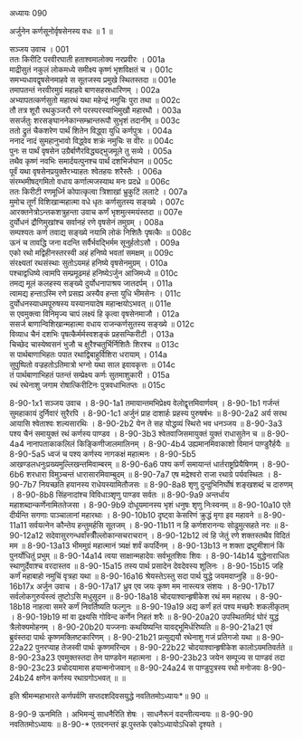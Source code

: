 अध्यायः 090

अर्जुनेन कर्णसूनोर्वृषसेनस्य वधः ॥ 1 ॥

सञ्जय उवाच ।	001  
ततः किरीटि परवीरघाती हताश्वमालोक्य नरप्रवीरः ।	001a  
माद्रीसुतं नकुलं लोकमध्ये समीक्ष्य कृष्णं भृशविक्षतं च ।	001c  
समभ्यधावद्वृषसेनमाहवे स सूतजस्य प्रमुखे स्थितस्तदा ॥	001e  
तमापतन्तं नरवीरमुग्रं महाहवे बाणसहस्रधारिणम् ।	002a  
अभ्यापतत्कर्णसुतो महारथं यथा महेन्द्रं नमुचिः पुरा तथा ॥	002c  
तौ तत्र शूरौ रथकुञ्जरौ रणे परस्परस्याभिमुखौ महारथौ ।	003a  
ससर्जतुः शरसङ्घाननेकान्सम्भ्रान्तरूपौ सुभृशं तदानीम् ॥	003c  
ततो द्रुतं चैकशरेण पार्थं शितेन विद्ध्वा युधि कर्णपुत्रः ।	004a  
ननाद नादं सुमहानुभावो विद्ध्वेव शक्रं नमुचिः स वीरः ॥	004c  
पुनः स पार्थं वृषसेन उग्रैर्बाणैरविद्ध्यद्भुजमूले तु सव्ये ।	005a  
तथैव कृष्णं नवभिः समार्दयत्पुनश्च पार्थं दशभिर्जघान ॥	005c  
पूर्वं यथा वृषसेनप्रयुक्तैरभ्याहतः श्वेतहयः शरैस्तैः ।	006a  
संरम्भमीषद्गमितो वधाय कर्णात्मजस्याथ मनः प्रदध्रे ॥	006c  
ततः किरीटी रणमूर्ध्नि कोपात्कृत्वा त्रिशाखां भ्रुकुटिं ललाटे ।	007a  
मुमोच तूर्णं विशिखान्महात्मा वधे धृतः कर्णसुतस्य सङ्ख्ये ।	007c  
आरक्तनेत्रोऽन्तकशत्रुहन्ता उवाच कर्णं भृशमुत्स्मयंस्तदा ॥	007e  
दुर्योधनं द्रौणिमुखांश्च सर्वानहं रणे वृषसेनं तमुग्रम् ।	008a  
सम्पश्यतः कर्ण तवाद्य सङ्ख्ये नयामि लोकं निशितैः पृषत्कैः ॥	008c  
ऊनं च तावद्धि जना वदन्ति सर्वैर्भवद्भिर्मम सूनुर्हतोऽसौ ।	009a  
एको रथो मद्विहीनस्तरस्वी अहं हनिष्ये भवतां समक्षम् ॥	009c  
संरक्ष्यतां रथसंस्थाः सुतोऽयमहं हनिष्ये वृषसेनमुग्रम् ।	010a  
पश्चाद्वधिष्ये त्वामपि सम्प्रमूढमहं हनिष्येऽर्जुन आजिमध्ये ॥	010c  
तमद्य मूलं कलहस्य सङ्ख्ये दुर्योधनापाश्रय जातदर्पम् ।	011a  
त्वामद्य हन्ताऽस्मि रणे प्रसह्य अस्यैव हन्ता युधि भीमसेनः ।	011c  
दुर्योधनस्याधमपूरुषस्य यस्यानयादेष महान्क्षयोऽभवत् ॥	011e  
स एवमुक्त्वा विनिमृज्य चापं लक्ष्यं हि कृत्वा वृषसेनमाजौ ।	012a  
ससर्ज बाणान्विशिखान्महात्मा वधाय राजन्कर्णसुतस्य सङ्ख्ये ॥	012c  
विव्याध चैनं दशभिः पृषत्कैर्मर्मस्वशङ्कं प्रहसन्किरीटी ।	013a  
चिच्छेद चास्येष्वसनं भुजौ च क्षुरैश्चतुर्भिर्निशितैः शिरश्च ॥	013c  
स पार्थबाणाभिहतः पपात रथाद्विबाहुर्विशिरा धरायाम् ।	014a  
सुपुष्पितो वज्रहतोऽतिमात्रो भग्नो यथा साल इवावकृत्तः ॥	014c  
तं पार्थबाणाभिहतं पतन्तं सम्प्रेक्ष्य कर्णः सुतमाशुकारी ।	015a  
रथं रथेनाशु जगाम रोषात्किरीटिनः पुत्रवधाभितप्तः ॥ 	015c  

8-90-1x1 सञ्जय उवाच । 8-90-1a1 तमायान्तमभिप्रेक्ष्य वेलोद्वृत्तमिवार्णवम् । 8-90-1b1 गर्जन्तं सुमहाकायं दुर्निवारं सुरैरपि । 8-90-1c1 अर्जुनं प्राह दाशार्हः प्रहस्य पुरुषर्षभः ॥ 8-90-2a2 अर्य सरथ आयासि श्वेताश्वः शल्यसारथिः । 8-90-2b2 येन ते सह योद्धव्यं स्थिरो भव धनञ्जय ॥ 8-90-3a3 पश्य चैनं समायुक्तं रथं कर्णस्य पाण्डव । 8-90-3b3 श्वेतवाजिसमायुक्तं युक्तं राधासुतेन च ॥ 8-90-4a4 नानापताकाकलिलं किङ्किणीजालमालिनम् । 8-90-4b4 उह्यमानमिवाकाशो विमानं पाण्डुरैर्हयैः ॥ 8-90-5a5 ध्वजं च पश्य कर्णस्य नागकक्षं महात्मनः । 8-90-5b5 आखण्डलधनुःप्रख्यमुल्लिखन्तमिवाम्बरम् ॥ 8-90-6a6 पश्य कर्णं समायान्तं धार्तराष्ट्रप्रियैषिणम् । 8-90-6b6 शरधारा विमुञ्चन्तं धारासारमिवाम्बुदम् ॥ 8-90-7a7 एष मद्रेश्वरो राजा रथाग्रे पर्यवस्थितः । 8-90-7b7 नियच्छति हयानस्य राधेयस्यामितौजसः ॥ 8-90-8a8 शृणु दुन्दुभिनिर्घोषं शङ्खशब्दं च दारुणम् । 8-90-8b8 सिंहनादांश्च विविधाञ्शृणु पाण्डव सर्वतः ॥ 8-90-9a9 अन्तर्धाय महाशब्दान्कर्णेनामिततेजसा । 8-90-9b9 दोधूयमानस्य भृशं धनुषः शृणु निःस्वनम् ॥ 8-90-10a10 एते दीर्यन्ति सगणाः पाञ्चालानां महारथाः । 8-90-10b10 दृष्ट्वा केसरिणं क्रुद्धं मृगा इव महावने ॥ 8-90-11a11 सर्वयत्नेन कौन्तेय हन्तुमर्हसि सूतजम् । 8-90-11b11 न हि कर्णशरानन्यः सोढुमुत्सहते नरः ॥ 8-90-12a12 सदेवासुरगन्धर्वांस्त्रीँल्लोकान्सचराचरान् । 8-90-12b12 त्वं हि जेतुं रणे शक्तस्तथैव विदितं मम ॥ 8-90-13a13 भीममुग्रं महात्मानं त्र्यक्षं शर्वं कपर्दिनम् । 8-90-13b13 न शक्ता द्रष्टुमीशानं किं पुनर्योधितुं प्रभुम् ॥ 8-90-14a14 त्वया साक्षान्महादेवः सर्वभूतशिवः शिवः । 8-90-14b14 युद्धेनाराधितः स्थाणुर्देवाश्च वरदास्तव ॥ 8-90-15a15 तस्य पार्थ प्रसादेन देवदेवस्य शूलिनः । 8-90-15b15 जहि कर्णं महाबाहो नमुचिं वृत्रहा यथा ॥ 8-90-16a16 श्रेयस्तेऽस्तु सदा पार्थ युद्धे जयमवाप्नुहि ॥ 8-90-16b17x अर्जुन उवाच । 8-90-17a17 ध्रुव एव जयः कृष्ण मम नास्त्यत्र संशयः । 8-90-17b17 सर्वलोकगुरुर्यस्त्वं तुष्टोऽसि मधुसूदन ॥ 8-90-18a18 चोदयाश्वान्हृषीकेश रथं मम महारथ । 8-90-18b18 नाहत्वा समरे कर्णं निवर्तिष्यति फल्गुनः ॥ 8-90-19a19 अद्य कर्णं हतं पश्य मच्छरैः शकलीकृतम् । 8-90-19b19 मां वा द्रक्ष्यसि गोविन्द कर्णेन निहतं शरैः ॥ 8-90-20a20 उपस्थितमिदं घोरं युद्धं त्रैलोक्यमोहनम् । 8-90-20b20 यज्जनाः कथयिष्यन्ति यावद्भूमिर्धरिष्यति ॥ 8-90-21a21 एवं ब्रुवंस्तदा पार्थः कृष्णमक्लिष्टकारिणम् । 8-90-21b21 प्रत्युद्ययौ रथेनाशु गजं प्रतिगजो यथा ॥ 8-90-22a22 पुनरप्याह तेजस्वी पार्थः कृष्णमरिन्दम । 8-90-22b22 चोदयाश्वान्हृषीकेश कालोऽयमतिवर्तते ॥ 8-90-23a23 एवमुक्तस्तदा तेन पाण्डवेन महात्मना । 8-90-23b23 जयेन सम्पूज्य स पाण्डवं तदा 8-90-23c23 प्रचोदयामास हयान्मनोजवान् ॥ 8-90-24a24 स पाण्डुपुत्रस्य रथो मनोजवः 8-90-24b24 क्षणेन कर्णस्य रथाग्रगोऽभवत् ॥ ॥

इति श्रीमन्महाभारते कर्णपर्वणि सप्तदशदिवसयुद्धे नवतितमोऽध्यायः*॥ 90 ॥

8-90-9 ऊनमिति । अभिमन्युं साधनैरिति शेषः । साधनैरूनं वदन्तीत्यन्वयः ॥ 8-90-90 नवतितमोऽध्यायः ॥ 8-90-* एतदनन्तरं झ.पुस्तके एकोऽध्यायोऽधिको दृश्यते ।
